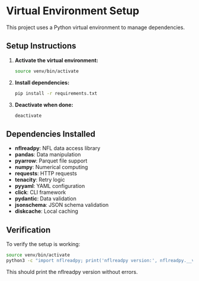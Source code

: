 # Virtual Environment Setup

This project uses a Python virtual environment to manage dependencies.

## Setup Instructions

1. **Activate the virtual environment:**
   ```bash
   source venv/bin/activate
   ```

2. **Install dependencies:**
   ```bash
   pip install -r requirements.txt
   ```

3. **Deactivate when done:**
   ```bash
   deactivate
   ```

## Dependencies Installed

- **nflreadpy**: NFL data access library
- **pandas**: Data manipulation
- **pyarrow**: Parquet file support
- **numpy**: Numerical computing
- **requests**: HTTP requests
- **tenacity**: Retry logic
- **pyyaml**: YAML configuration
- **click**: CLI framework
- **pydantic**: Data validation
- **jsonschema**: JSON schema validation
- **diskcache**: Local caching

## Verification

To verify the setup is working:

```bash
source venv/bin/activate
python3 -c "import nflreadpy; print('nflreadpy version:', nflreadpy.__version__)"
```

This should print the nflreadpy version without errors.

